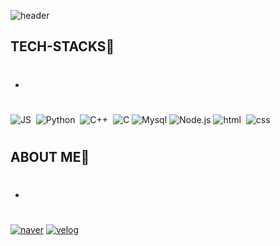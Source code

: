 <!--
**jaehii/jaehii** is a ✨ _special_ ✨ repository because its `README.md` (this file) appears on your GitHub profile.

Here are some ideas to get you started:

- 🔭 I’m currently working on ...
- 🌱 I’m currently learning ...
- 👯 I’m looking to collaborate on ...
- 🤔 I’m looking for help with ...
- 💬 Ask me about ...
- 📫 How to reach me: ...
- 😄 Pronouns: ...
- ⚡ Fun fact: ...
-->

![header](https://capsule-render.vercel.app/api?type=waving&color=auto&height=300&section=header&text=JAEHEE👩‍💻%20&fontSize=90)


## TECH-STACKS🐾  
#  
-    
#
![JS](https://img.shields.io/badge/JavaScript-F7DF1E?style=flat-square&logo=JavaScript&logoColor=black)&nbsp;&nbsp;![Python](https://img.shields.io/badge/Python-3766AB?style=flat-square&logo=Python&logoColor=white)&nbsp;&nbsp;![C++](https://img.shields.io/badge/C++-00599C?style=flat-square&logo=C%2B%2B&logoColor=white)&nbsp;&nbsp;![C](https://img.shields.io/badge/C-A8B9CC?style=flat-square&logo=c&logoColor=white)
![Mysql](https://img.shields.io/badge/Mysql-4479A1?style=flat-square&logo=Mysql&logoColor=white)
![Node.js](https://img.shields.io/badge/Node.js-339933?style=flat-square&logo=Node.js&logoColor=white)
![html](https://img.shields.io/badge/html-E34F26?style=flat-square&logo=html&logoColor=white)&nbsp;&nbsp;![css](https://img.shields.io/badge/css-1572B6?style=flat-square&logo=css&logoColor=white)    
#  
#  
#

## ABOUT ME🐾  
#
-  
#
[![naver](https://img.shields.io/badge/naver-1572B6?style=flat-square&logo=naver&logoColor=white&link=mailto:withfavor98@naver.com)](mailto:withfavor98@naver.com)
[![velog](https://img.shields.io/badge/velog-20C997?style=flat-square&logo=velog&logoColor=white&link=https://velog.io/@hii_log)](https://velog.io/@hii_log)
